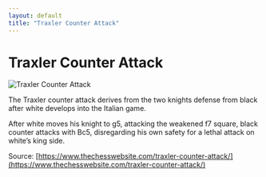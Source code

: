 ```yaml
---
layout: default
title: "Traxler Counter Attack"
---
```


# Traxler Counter Attack

![Traxler Counter Attack](https://www.thechesswebsite.com/wp-content/uploads/2012/07/traxler-big.png)



The Traxler counter attack derives from the two knights defense from black after white develops into the Italian game.

After white moves his knight to g5, attacking the weakened f7 square, black counter attacks with Bc5, disregarding his own safety for a lethal attack on white’s king side.



Source: [https://www.thechesswebsite.com/traxler-counter-attack/](https://www.thechesswebsite.com/traxler-counter-attack/)
